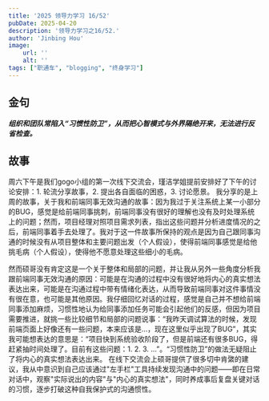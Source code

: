 ```yaml
---
title: '2025 领导力学习 16/52'
pubDate: 2025-04-20
description: '领导力学习之16/52.'
author: 'Jinbing Hou'
image:
    url: ''
    alt: ''
tags: ["职通车", "blogging", "终身学习"]
---
```


## 金句

***组织和团队常陷入“习惯性防卫”，从而把心智模式与外界隔绝开来，无法进行反省检查。***

## 故事

周六下午是我们gogo小组的第一次线下交流会，瑾洁学姐提前安排好了下午的讨论安排：1. 轮流分享故事，2. 提出各自面临的困惑，3. 讨论愿景。
我分享的是上周的故事，关于我和前端同事无效沟通的故事：因为我过于关注系统上某一小部分的BUG，感觉是给前端同事挑刺，前端同事没有很好的理解也没有及时处理系统上的问题；然而，项目经理对照项目需求列表，指出这些问题并分析进度情况的之后，前端同事着手去处理了。我对于这一件故事所保持的观点是因为自己跟同事沟通的时候没有从项目整体和主要问题出发（个人假设），使得前端同事感觉是给他挑毛病（个人假设），使得他不愿意处理这些细小的毛病。

然而硕哥没有肯定这是一个关于整体和局部的问题，并让我从另外一些角度分析我跟前端同事无效沟通的原因：可能是在沟通的过程中没有很好地将内心的真实想法表达出来，可能是在沟通过程中带有情绪化表达，从而导致前端同事对这件事情没有很在意，也可能是其他原因。我仔细回忆对话的过程，感觉是自己并不想给前端同事添加麻烦，习惯性地认为给同事添加任务可能会引起他们的反感，但因为项目需要推进，就挑一些比较细节和局部的问题说事：“我昨天调试算法的时候，发现前端页面上好像还有一些问题，本来应该是...，现在这里似乎出现了BUG”，其实我可能想表达的意思是：“项目快到系统验收阶段了，但是前端还有很多BUG，得赶紧抽时间处理了。目前有这些问题：1. 2. 3. ...”。“习惯性防卫”的做法无疑阻止了将内心的真实想法表达出来。
在线下交流会上硕哥提供了很多切中肯綮的建议，我从中意识到自己应该通过"左手栏"工具持续发现沟通中的问题——即在日常对话中，观察"实际说出的内容"与"内心的真实想法"，同时养成事后复盘关键对话的习惯，逐步打破这种自我保护式的沟通惯性。
